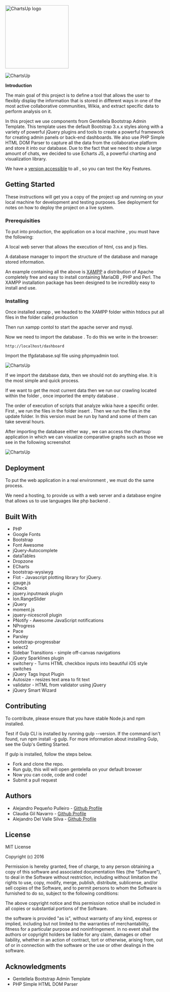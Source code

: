 <img src="http://chartsup.esy.es/images/logoTFGblack.png" alt="ChartsUp logo" width="200px;">

![ChartsUp](http://chartsup.esy.es/images/wellcomeSnapt.png)

**Introduction**

The main goal of this project is to define a tool that allows the user to flexibly display the information that is stored in different ways in one of the most active collaborative communities, Wikia, and extract specific data to perform analysis on it.

In this project we use components from Gentellela Bootstrap Admin Template. This template uses the default Bootstrap 3.x.x styles along with a variety of powerful jQuery plugins and tools to create a powerful framework for creating admin panels or back-end dashboards. We also use PHP Simple HTML DOM Parser to capture all the data from the collaborative platform and store it into our database. Due to the fact that we need to show a large amount of chats, we decided to use Echarts JS, a powerful charting and visualization library.

We have a [version accessible](http://chartsup.esy.es) to all , so you can test the Key Features.

## Getting Started

These instructions will get you a copy of the project up and running on your local machine for development and testing purposes. See deployment for notes on how to deploy the project on a live system.

### Prerequisities

To put into production, the application on a local machine , you must have the following:

A local web server that allows the execution of html, css and js files.

A database manager to import the structure of the database and manage stored information. 

An example containing all the above is [XAMPP](https://www.apachefriends.org/es/index.html) a distribution of Apache completely free and easy to install containing MariaDB , PHP and Perl. The XAMPP installation package has been designed to be incredibly easy to install and use.  


### Installing

Once installed xampp , we headed to the XAMPP folder within htdocs put all files in the folder called production

Then run xampp contol to start the apache server and mysql.

Now we need to import the database . To do this we write in the browser:

```
http://localhost/dashboard
```

Import the tfgdatabase.sql file using phpmyadmin tool.

![ChartsUp](http://chartsup.esy.es/images/importar.png)


If we import the database data, then we should not do anything else. It is the most simple and quick process.

If we want to get the most current data then we run our crawling located within the folder , once imported the empty database .

The order of execution of scripts that analyze wikia have a specific order. First , we run the files in the folder insert . Then we run the files in the update folder. In this version must be run by hand and some of them can take several hours.


After importing the database either way , we can access the chartsup application in which we can visualize comparative graphs such as those we see in the following screenshot 

![ChartsUp](http://chartsup.esy.es/images/comparadorCaptura.png)



## Deployment

To put the web application in a real environment , we must do the same process.

We need a hosting, to provide us with a web server and a database engine that allows us to use languages ​​like php backend .

## Built With

* PHP
* Google Fonts
* Bootstrap
* Font Awesome
* jQuery-Autocomplete
* dataTables
* Dropzone
* ECharts
* bootstrap-wysiwyg
* Flot - Javascript plotting library for jQuery.
* gauge.js
* iCheck
* jquery.inputmask plugin
* Ion.RangeSlider
* jQuery
* moment.js
* jquery-nicescroll plugin
* PNotify - Awesome JavaScript notifications
* NProgress
* Pace
* Parsley
* bootstrap-progressbar
* select2
* Sidebar Transitions - simple off-canvas navigations
* jQuery Sparklines plugin
* switchery - Turns HTML checkbox inputs into beautiful iOS style switches
* jQuery Tags Input Plugin
* Autosize - resizes text area to fit text
* validator - HTML from validator using jQuery
* jQuery Smart Wizard

## Contributing

To contribute, please ensure that you have stable Node.js and npm installed.

Test if Gulp CLI is installed by running gulp --version. If the command isn't found, run npm install -g gulp. For more information about installing Gulp, see the Gulp's Getting Started.

If gulp is installed, follow the steps below.

* Fork and clone the repo.
* Run gulp, this will will open gentelella on your default browser
* Now you can code, code and code!
* Submit a pull request

## Authors

* Alejandro Pequeño Pulleiro - [Github Profile](https://github.com/AlejandroPeq)
* Claudia Gil Navarro - [Github Profile](https://github.com/claudiagil)
* Alejandro Del Valle Silva - [Github Profile](https://github.com/AlexDvs)

## License

MIT License

Copyright (c) 2016

Permission is hereby granted, free of charge, to any person obtaining a copy of this software and associated documentation files (the "Software"), to deal in the Software without restriction, including without limitation the rights to use, copy, modify, merge, publish, distribute, sublicense, and/or sell copies of the Software, and to permit persons to whom the Software is furnished to do so, subject to the following conditions:

The above copyright notice and this permission notice shall be included in all copies or substantial portions of the Software.

the software is provided "as is", without warranty of any kind, express or implied, including but not limited to the warranties of merchantability, fitness for a particular purpose and noninfringement. in no event shall the authors or copyright holders be liable for any claim, damages or other liability, whether in an action of contract, tort or otherwise, arising from, out of or in connection with the software or the use or other dealings in the software.

## Acknowledgments

* Gentellela Bootstrap Admin Template
* PHP Simple HTML DOM Parser



